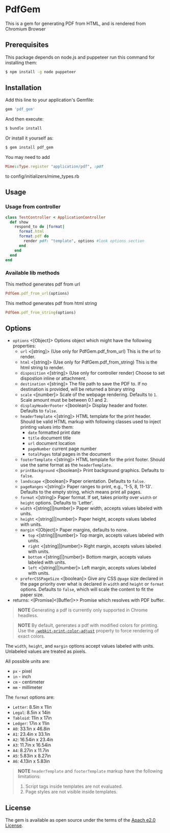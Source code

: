 # PdfGem
This is a gem for generating PDF from HTML, and is rendered from Chromium Browser

## Prerequisites
This package depends on node.js and puppeteer run this command for installing them:

```bash
$ npm install -g node puppeteer
```

## Installation
Add this line to your application's Gemfile:

```ruby
gem 'pdf_gem'
```

And then execute:
```bash
$ bundle install
```

Or install it yourself as:
```bash
$ gem install pdf_gem
```

You may need to add 
```ruby
Mime::Type.register "application/pdf", :pdf
```
to config/initializers/mime_types.rb


## Usage

### Usage from controller 

```ruby
class TestController < ApplicationController
  def show
    respond_to do |format|
      format.html
      format.pdf do
        render pdf: "template", options #look options section
      end
    end
  end
end
```

### Available lib methods


This method generates pdf from url

```ruby
PdfGem.pdf_from_url(options)
```

This method generates pdf from html string
```ruby
PdfGem.pdf_from_string(options)
```


## Options

- `options` <[Object]> Options object which might have the following properties:
  - `url` <[string]> (Use only for PdfGem.pdf_from_url) This is the url to render.
  - `html` <[string]> (Use only for PdfGem.pdf_from_string) This is the html string to render.
  - `disposition` <[string]> (Use only for controller render) Choose to set dispostion inline or attachment.
  - `destination` <[string]> The file path to save the PDF to. If no destination is provided, will be returned a binary string
  - `scale` <[number]> Scale of the webpage rendering. Defaults to `1`. Scale amount must be between 0.1 and 2.
  - `displayHeaderFooter` <[boolean]> Display header and footer. Defaults to `false`.
  - `headerTemplate` <[string]> HTML template for the print header. Should be valid HTML markup with following classes used to inject printing values into them:
    - `date` formatted print date
    - `title` document title
    - `url` document location
    - `pageNumber` current page number
    - `totalPages` total pages in the document
  - `footerTemplate` <[string]> HTML template for the print footer. Should use the same format as the `headerTemplate`.
  - `printBackground` <[boolean]> Print background graphics. Defaults to `false`.
  - `landscape` <[boolean]> Paper orientation. Defaults to `false`.
  - `pageRanges` <[string]> Paper ranges to print, e.g., '1-5, 8, 11-13'. Defaults to the empty string, which means print all pages.
  - `format` <[string]> Paper format. If set, takes priority over `width` or `height` options. Defaults to 'Letter'.
  - `width` <[string]|[number]> Paper width, accepts values labeled with units.
  - `height` <[string]|[number]> Paper height, accepts values labeled with units.
  - `margin` <[Object]> Paper margins, defaults to none.
    - `top` <[string]|[number]> Top margin, accepts values labeled with units.
    - `right` <[string]|[number]> Right margin, accepts values labeled with units.
    - `bottom` <[string]|[number]> Bottom margin, accepts values labeled with units.
    - `left` <[string]|[number]> Left margin, accepts values labeled with units.
  - `preferCSSPageSize` <[boolean]> Give any CSS `@page` size declared in the page priority over what is declared in `width` and `height` or `format` options. Defaults to `false`, which will scale the content to fit the paper size.
- returns: <[Promise]<[Buffer]>> Promise which resolves with PDF buffer.

> **NOTE** Generating a pdf is currently only supported in Chrome headless.

> **NOTE** By default, generates a pdf with modified colors for printing. Use the [`-webkit-print-color-adjust`](https://developer.mozilla.org/en-US/docs/Web/CSS/-webkit-print-color-adjust) property to force rendering of exact colors.


The `width`, `height`, and `margin` options accept values labeled with units. Unlabeled values are treated as pixels.

All possible units are:
- `px` - pixel
- `in` - inch
- `cm` - centimeter
- `mm` - millimeter

The `format` options are:
- `Letter`: 8.5in x 11in
- `Legal`: 8.5in x 14in
- `Tabloid`: 11in x 17in
- `Ledger`: 17in x 11in
- `A0`: 33.1in x 46.8in
- `A1`: 23.4in x 33.1in
- `A2`: 16.54in x 23.4in
- `A3`: 11.7in x 16.54in
- `A4`: 8.27in x 11.7in
- `A5`: 5.83in x 8.27in
- `A6`: 4.13in x 5.83in

> **NOTE** `headerTemplate` and `footerTemplate` markup have the following limitations:
> 1. Script tags inside templates are not evaluated.
> 2. Page styles are not visible inside templates.


## License
The gem is available as open source under the terms of the [Apach e2.0 License](https://opensource.org/licenses/Apache-2.0).
